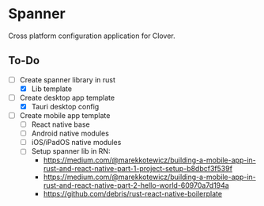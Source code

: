 # Spanner

Cross platform configuration application for Clover.

## To-Do

- [ ] Create spanner library in rust
  - [x] Lib template
- [ ] Create desktop app template
  - [x] Tauri desktop config
- [ ] Create mobile app template
  - [ ] React native base
  - [ ] Android native modules
  - [ ] iOS/iPadOS native modules
  - [ ] Setup spanner lib in RN:
    - https://medium.com/@marekkotewicz/building-a-mobile-app-in-rust-and-react-native-part-1-project-setup-b8dbcf3f539f
    - https://medium.com/@marekkotewicz/building-a-mobile-app-in-rust-and-react-native-part-2-hello-world-60970a7d194a
    - https://github.com/debris/rust-react-native-boilerplate
